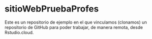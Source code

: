 # sitioWebPruebaProfes

Este es un repositorio de ejemplo en el que vinculamos (clonamos) un repositorio de GitHub para poder trabajar, de manera remota, desde Rstudio.cloud.


